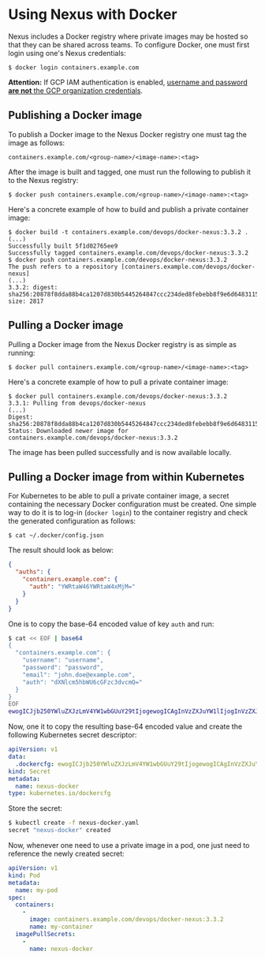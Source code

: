 # Using Nexus with Docker

Nexus includes a Docker registry where private images may be hosted so that they
can be shared across teams. To configure Docker, one must first login using one's
Nexus credentials:

```
$ docker login containers.example.com
```

**Attention:** If GCP IAM authentication is enabled, [username and password
**are not** the GCP organization credentials](../admin/configuring-nexus-proxy.md/#usage).

## Publishing a Docker image

To publish a Docker image to the Nexus Docker registry one must tag the image
as follows:

```
containers.example.com/<group-name>/<image-name>:<tag>
```

After the image is built and tagged, one must run the following to publish it to
the Nexus registry:

```
$ docker push containers.example.com/<group-name>/<image-name>:<tag>
```

Here's a concrete example of how to build and publish a private container image:

```
$ docker build -t containers.example.com/devops/docker-nexus:3.3.2 .
(...)
Successfully built 5f1d02765ee9
Successfully tagged containers.example.com/devops/docker-nexus:3.3.2
$ docker push containers.example.com/devops/docker-nexus:3.3.2
The push refers to a repository [containers.example.com/devops/docker-nexus]
(...)
3.3.2: digest: sha256:20878f8dda88b4ca1207d830b5445264847ccc234ded8febebb8f9e6d6483115 size: 2817
```

## Pulling a Docker image

Pulling a Docker image from the Nexus Docker registry is as simple as running:

```
$ docker pull containers.example.com/<group-name>/<image-name>:<tag>
```

Here's a concrete example of how to pull a private container image:

```
$ docker pull containers.example.com/devops/docker-nexus:3.3.2
3.3.1: Pulling from devops/docker-nexus
(...)
Digest: sha256:20878f8dda88b4ca1207d830b5445264847ccc234ded8febebb8f9e6d6483115
Status: Downloaded newer image for containers.example.com/devops/docker-nexus:3.3.2
```

The image has been pulled successfully and is now available locally.

## Pulling a Docker image from within Kubernetes

For Kubernetes to be able to pull a private container image, a secret containing
the necessary Docker configuration must be created. One simple way to do it is to
log-in (`docker login`) to the container registry and check the generated
configuration as follows:

```shell
$ cat ~/.docker/config.json
```

The result should look as below:

```json
{
  "auths": {
    "containers.example.com": {
      "auth": "YWRtaW46YWRtaW4xMjM="
    }
  }
}
```

One is to copy the base-64 encoded value of key `auth` and run:

```bash
$ cat << EOF | base64
{
  "containers.example.com": {
    "username": "username",
    "password": "password",
    "email": "john.doe@example.com",
    "auth": "dXNlcm5hbWU6cGFzc3dvcmQ="
  }
}
EOF
ewogICJjb250YWluZXJzLmV4YW1wbGUuY29tIjogewogICAgInVzZXJuYW1lIjogInVzZXJuYW1lIiwKICAgICJwYXNzd29yZCI6ICJwYXNzd29yZCIsCiAgICAiZW1haWwiOiAiam9obi5kb2VAZXhhbXBsZS5jb20iLAogICAgImF1dGgiOiAiZFhObGNtNWhiV1U2Y0dGemMzZHZjbVE9IgogIH0KfQo=
```

Now, one it to copy the resulting base-64 encoded value and create the following
Kubernetes secret descriptor:

```yaml
apiVersion: v1
data:
  .dockercfg: ewogICJjb250YWluZXJzLmV4YW1wbGUuY29tIjogewogICAgInVzZXJuYW1lIjogInVzZXJuYW1lIiwKICAgICJwYXNzd29yZCI6ICJwYXNzd29yZCIsCiAgICAiZW1haWwiOiAiam9obi5kb2VAZXhhbXBsZS5jb20iLAogICAgImF1dGgiOiAiZFhObGNtNWhiV1U2Y0dGemMzZHZjbVE9IgogIH0KfQo=
kind: Secret
metadata:
  name: nexus-docker
type: kubernetes.io/dockercfg
```

Store the secret:

```bash
$ kubectl create -f nexus-docker.yaml
secret "nexus-docker" created
```

Now, whenever one need to use a private image in a pod, one just need to
reference the newly created secret:

```yaml
apiVersion: v1
kind: Pod
metadata:
  name: my-pod
spec:
  containers:
    -
      image: containers.example.com/devops/docker-nexus:3.3.2
      name: my-container
  imagePullSecrets:
    -
      name: nexus-docker
```
